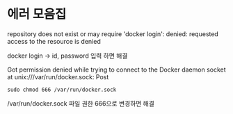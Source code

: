 # 에러 모음집

repository does not exist or may require 'docker login': denied: requested access to the resource is denied

docker login → id, password 입력 하면 해결

Got permission denied while trying to connect to the Docker daemon socket at unix:///var/run/docker.sock: Post

`sudo chmod 666 /var/run/docker.sock`

/var/run/docker.sock 파일 권한 666으로 변경하면 해결